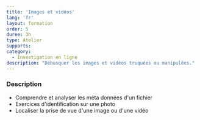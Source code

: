 ```yaml
---
title: 'Images et vidéos'
lang: 'fr'
layout: formation
order: 5
duree: 3h
type: Atelier
supports: 
category: 
  - Investigation en ligne
description: "Débusquer les images et vidéos truquées ou manipulées."
---
```



### Description

-   Comprendre et analyser les méta données d'un fichier
-   Exercices d'identification sur une photo
-   Localiser la prise de vue d'une image ou d'une vidéo

